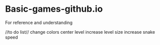 # Basic-games-github.io
For reference and understanding

//to do list//
change colors
center level
increase level size
increase snake speed
